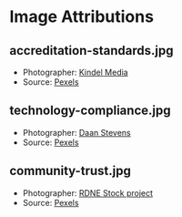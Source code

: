 # Image Attributions

## accreditation-standards.jpg
- Photographer: [Kindel Media](https://www.pexels.com/@kindelmedia)
- Source: [Pexels](https://www.pexels.com/photo/man-in-black-police-uniform-writing-on-white-book-7715196/)

## technology-compliance.jpg
- Photographer: [Daan Stevens](https://www.pexels.com/@daan-stevens-66128)
- Source: [Pexels](https://www.pexels.com/photo/silver-macbook-air-and-goose-neck-lamp-939331/)

## community-trust.jpg
- Photographer: [RDNE Stock project](https://www.pexels.com/@rdne)
- Source: [Pexels](https://www.pexels.com/photo/a-man-in-uniform-wearing-sunglasses-standing-near-the-brick-wall-8927340/)

